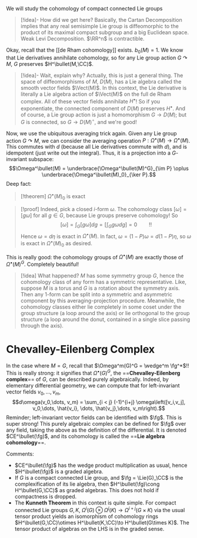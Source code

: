 We will study the cohomology of compact connected Lie groups

>[!idea]- How did we get here?
>Basically, the Cartan Decomposition implies that any real semisimple Lie group is diffeomorphic to the product of its maximal compact subgroup and a big Euclidean space. Weak Levi Decomposition. $\RR^n$ is contractible.

Okay, recall that the [[de Rham cohomology]] exists. $b_0(M) = 1$. We know that Lie derivatives annihilate cohomology, so for any Lie group action $G\curvearrowright M$, $G$ preserves $H^\bullet(M,\CC)$.

> [!idea]- Wait, explain why?
> Actually, this is just a general thing. The space of diffeomorphisms of $M$, $D(M)$, has a Lie algebra called the smooth vector fields $\Vect(M)$. In this context, the Lie derivative is literally a Lie algebra action of $\Vect(M)$ on the full de Rham complex. All of these vector fields annihilate $H^\bullet$! So if you exponentiate, the connected component of $D(M)$ preserves $H^\bullet$. And of course, a Lie group action is just a homomorphism $G\to D(M)$; but $G$ is connected, so $G\to D(M)^\circ$, and we're good!

Now, we use the ubiquitous averaging trick again. Given any Lie group action $G\curvearrowright M$, we can consider the averaging operation $P:\Omega^\bullet(M)\to \Omega^\bullet(M)$. This commutes with $d$ (because all Lie derivatives commute with $d$), and is idempotent (just write out the integral). Thus, it is a projection into a $G$-invariant subspace: $$\Omega^\bullet(M) = \underbrace{\Omega^\bullet(M)^G}_{\im P} \oplus \underbrace{\Omega^\bullet(M)_0}_{\ker P}.$$
Deep fact:

>[!theorem] $\Omega^\bullet(M)_0$ is exact

>[!proof]
> Indeed, pick a closed $i$-form $\omega$. The cohomology class $[\omega] = [g\omega]$ for all $g\in G$, because Lie groups preserve cohomology! So$$[\omega] = \int_G [g\omega]dg = \left[\int_G g\omega dg\right] = 0\qquad \text{!!}$$Hence $\omega = d\eta$ is exact in $\Omega^\bullet(M)$. In fact, $\omega = (1-P)\omega = d(1-P)\eta$, so $\omega$ is exact in $\Omega^\bullet(M)_0$ as desired.

This is really good: the cohomology groups of $\Omega^\bullet(M)$ are exactly those of $\Omega^\bullet(M)^G$. Completely beautiful!

>[!idea] What happened?
>$M$ has some symmetry group $G$, hence the cohomology class of any form has a symmetric representative. Like, suppose $M$ is a torus and $G$ is a rotation about the symmetry axis. Then any $1$-form can be split into a symmetric and asymmetric component by this averaging-projection procedure. Meanwhile, the cohomology classes either lie completely in some coset under the group structure (a loop around the axis) or lie orthogonal to the group structure (a loop around the donut, contained in a single slice passing through the axis).

# Chevalley-Eilenberg Complex

In the case where $M = G$, recall that $\Omega^m(G)^G = \wedge^m \fg^*$!! This is really strong: it signifies that $\Omega^\bullet(G)^G$, the ==**Chevalley-Eilenberg complex**== of $G$, can be described purely algebraically. Indeed, by elementary differential geometry, we can compute that for left-invariant vector fields $v_0,\dots, v_m$,$$d\omega(v_0,\dots, v_m) = \sum_{i < j} (-1)^{i+j} \omega\left([v_i,v_j], v_0,\dots, \hat{v_i}, \dots, \hat{v_j},\dots, v_m\right).$$Reminder; left-invariant vector fields can be identified with $\fg$. This is super strong! This purely algebraic complex can be defined for $\fg$ over any field, taking the above as the definition of the differential. It is denoted $CE^\bullet(\fg)$, and its cohomology is called the ==**Lie algebra cohomology**==.

Comments:
- $CE^\bullet(\fg)$ has the wedge product multiplication as usual, hence $H^\bullet(\fg)$ is a graded algebra.
- If $G$ is a compact connected Lie group, and $\fg = \Lie(G)_\CC$ is the complexification of its lie algebra, then $H^\bullet(\fg)\cong H^\bullet(G,\CC)$ as graded algebras. This does not hold if compactness is dropped.
- The **Kunneth Theorem** in this context is quite simple. For compact connected Lie groups $G,K$, $\Omega^i(G)\otimes \Omega^j(K)\to \Omega^{i+j}(G\times K)$ via the usual tensor product yields an isomorphism of cohomology rings $H^\bullet(G,\CC)\otimes H^\bullet(K,\CC)\to H^\bullet(G\times K)$. The tensor product of algebras on the LHS is in the graded sense.